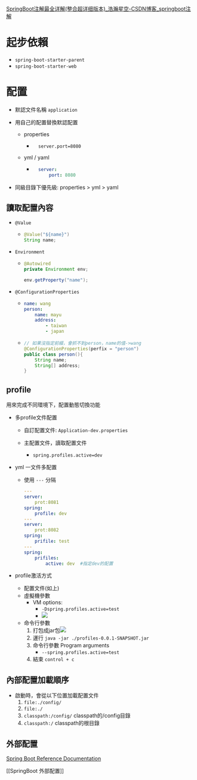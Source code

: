 [SpringBoot注解最全详解(整合超详细版本)_浩瀚星空-CSDN博客_springboot注解](https://blog.csdn.net/weixin_40753536/article/details/81285046?utm_medium=distribute.pc_relevant_t0.none-task-blog-2%7Edefault%7EBlogCommendFromMachineLearnPai2%7Edefault-1.control&depth_1-utm_source=distribute.pc_relevant_t0.none-task-blog-2%7Edefault%7EBlogCommendFromMachineLearnPai2%7Edefault-1.control)

# 起步依賴
- `spring-boot-starter-parent`
- `spring-boot-starter-web`

# 配置

- 默認文件名稱 `application`

- 用自己的配置替換默認配置

    - properties

        - ```properties
            server.port=8080
            ```

    - yml / yaml

        - ```yml
            server: 
            	port: 8080
            ```

- 同級目錄下優先級: properties > yml > yaml

##  讀取配置內容

- `@Value`

    - 
		```java
        @Value("${name}")
        String name;
        ```

- `Environment`

    - 
		```java
        @Autowired
        private Environment env;
        
        env.getProperty("name");
        ```

- `@ConfigurationProperties`

    - 
		```yml
        name: wang
        person:
        	name: mayu
        	address:
        		- taiwan
        		- japan
        ```

    - 
		```java
        // 如果沒指定前綴，會抓不到person，name的值->wang
        @ConfigurationProperties(perfix = "person")  
        public class person(){
            String name;
            String[] address;
        }
        ```




## profile
用來完成不同環境下，配置動態切換功能

- 多profile文件配置

    - 自訂配置文件:  `Application-dev.properties`

    - 主配置文件，讀取配置文件

        - 
        	```properties
            spring.profiles.active=dev
          ```

- yml 一文件多配置

    - 使用 `---` 分隔
		```yml
		---
		server:
			prot:8081
		spring:
			profile: dev
		---
		server:
			prot:8082
		spring:
			prifile: test
		---
		spring:
			prifiles:
				active: dev  #指定dev的配置
		```

    

- profile激活方式
	- 配置文件(如上)
    - 虛擬機參數
		- VM options:
			- `-Dspring.profiles.active=test`
			- ![](https://i.imgur.com/CMEXx8A.png)
	- 命令行參數
		1. 打包成jar包![](https://i.imgur.com/NLV8hCd.png)
		2. 運行 `java -jar ./profiles-0.0.1-SNAPSHOT.jar`
		3. 命令行參數 Program arguments
			- `--spring.profiles.active=test`
		4. 結束 `control + c`

## 內部配置加載順序
- 啟動時，會從以下位置加載配置文件
	1. `file:./config/` 
	2. `file:./`  
	3. `classpath:/config/` classpath的/config目錄
	4. `classpath:/` classpath的根目錄

## 外部配置
[Spring Boot Reference Documentation](https://docs.spring.io/spring-boot/docs/current/reference/htmlsingle/#features.external-config)

[[SpringBoot 外部配置]]